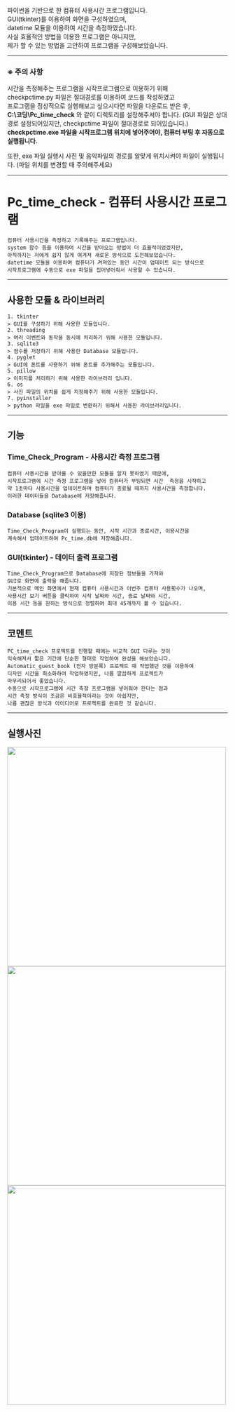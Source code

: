 파이썬을 기반으로 한 컴퓨터 사용시간 프로그램입니다.   
GUI(tkinter)를 이용하여 화면을 구성하였으며,   
datetime 모듈을 이용하여 시간을 측정하였습니다.   
사실 효율적인 방법을 이용한 프로그램은 아니지만,   
제가 할 수 있는 방법을 고안하여 프로그램을 구성해보았습니다.   

   ***
### ※ 주의 사항   
시간을 측정해주는 프로그램을 시작프로그램으로 이용하기 위해   
checkpctime.py 파일은 절대경로를 이용하여 코드를 작성하였고   
프로그램을 정상적으로 실행해보고 싶으시다면 파일을 다운로드 받은 후,   
__C:\코딩\Pc_time_check__ 와 같이 디렉토리를 설정해주셔야 합니다.
(GUI 파일은 상대경로 설정되어있지만, checkpctime 파일이 절대경로로 되어있습니다.)      
__checkpctime.exe 파일을 시작프로그램 위치에 넣어주어야, 컴퓨터 부팅 후 자동으로 실행됩니다.__   
   
또한, exe 파일 실행시 사진 및 음악파일의 경로를 알맞게 위치시켜야 파일이 실행됩니다. (파일 위치를 변경할 때 주의해주세요)   
   ***

# Pc_time_check - 컴퓨터 사용시간 프로그램
    컴퓨터 사용시간을 측정하고 기록해주는 프로그램입니다.   
    system 함수 등을 이용하여 시간을 받아오는 방법이 더 효율적이었겠지만,   
    아직까지는 저에게 쉽지 않게 여겨져 새로운 방식으로 도전해보았습니다.   
    datetime 모듈을 이용하여 컴퓨터가 켜져있는 동안 시간이 업데이트 되는 방식으로   
    시작프로그램에 수동으로 exe 파일을 집어넣어줘서 사용할 수 있습니다.   
***   
## 사용한 모듈 & 라이브러리
    1. tkinter   
    > GUI를 구성하기 위해 사용한 모듈입니다.
    2. threading
    > 여러 이벤트와 동작을 동시에 처리하기 위해 사용한 모듈입니다.
    3. sqlite3
    > 점수를 저장하기 위해 사용한 Database 모듈입니다.
    4. pyglet
    > GUI에 폰트를 사용하기 위해 폰트를 추가해주는 모듈입니다.
    5. pillow
    > 이미지를 처리하기 위해 사용한 라이브러리 입니다.
    6. os
    > 사진 파일의 위치를 쉽게 지정해주기 위해 사용한 모듈입니다.
    7. pyinstaller
    > python 파일을 exe 파일로 변환하기 위해서 사용한 라이브러리입니다.
***
##  기능
### Time_Check_Program - 사용시간 측정 프로그램
    컴퓨터 사용시간을 받아올 수 있을만한 모듈을 알지 못하였기 때문에,   
    시작프로그램에 시간 측정 프로그램을 넣어 컴퓨터가 부팅되면 시간  측정을 시작하고   
    약 1초마다 사용시간을 업데이트하며 컴퓨터가 종료될 때까지 사용시간을 측정합니다.   
    이러한 데이터들을 Database에 저장해줍니다.   
### Database (sqlite3 이용)
    Time_Check_Program이 실행되는 동안, 시작 시간과 종료시간, 이용시간을   
    계속해서 업데이트하여 Pc_time.db에 저장해줍니다.
### GUI(tkinter) - 데이터 출력 프로그램
    Time_Check_Program으로 Database에 저장된 정보들을 가져와   
    GUI로 화면에 출력을 해줍니다.   
    기본적으로 메인 화면에서 현재 컴퓨터 사용시간과 이번주 컴퓨터 사용횟수가 나오며,   
    사용시간 보기 버튼을 클릭하여 시작 날짜와 시간, 종료 날짜와 시간,   
    이용 시간 등을 원하는 방식으로 정렬하여 최대 45개까지 볼 수 있습니다.   
***
## 코멘트
    PC_time_check 프로젝트를 진행할 때에는 비교적 GUI 다루는 것이   
    익숙해져서 짧은 기간에 단순한 형태로 작업하여 완성을 해보았습니다.   
    Automatic_guest_book (전자 방문록) 프로젝트 때 작업했던 것을 이용하여   
    디자인 시간을 최소화하여 작업하였지만, 나름 깔끔하게 프로젝트가   
    마무리되어서 좋았습니다.   
    수동으로 시작프로그램에 시간 측정 프로그램을 넣어줘야 한다는 점과   
    시간 측정 방식이 조금은 비효율적이라는 것이 아쉽지만,   
    나름 괜찮은 방식과 아이디어로 프로젝트를 완료한 것 같습니다.
***
## 실행사진
<img src="https://user-images.githubusercontent.com/63716450/106448834-a46f6c80-64c6-11eb-985e-dd6de855c1d7.PNG"  width="500" height="500">
<img src="https://user-images.githubusercontent.com/63716450/106448842-a6d1c680-64c6-11eb-8ae9-e9d358fc4108.PNG"  width="500" height="500">
<img src="https://user-images.githubusercontent.com/63716450/106448849-a89b8a00-64c6-11eb-9ae0-5f9fdbe6a6ee.PNG"  width="500" height="500">